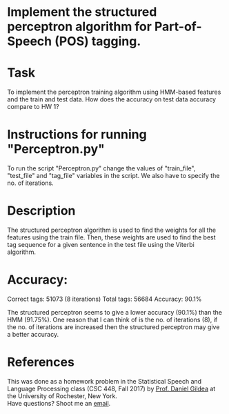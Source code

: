 # Implement the structured perceptron algorithm for Part-of-Speech (POS) tagging.


Task
=============================================================================================================
To implement the perceptron training algorithm using HMM-based features and the train and test data.
How does the accuracy on test data accuracy compare to HW 1?


Instructions for running "Perceptron.py"
=============================================================================================================
To run the script "Perceptron.py" change the values of "train_file", "test_file" and "tag_file" variables in the script.
We also have to specify the no. of iterations.


Description
=============================================================================================================
The structured perceptron algorithm is used to find the weights for all the features using the train file.
Then, these weights are used to find the best tag sequence for a given sentence in the test file using the Viterbi algorithm.


Accuracy:
=============================================================================================================
Correct tags: 51073 (8 iterations)
Total tags: 56684
Accuracy: 90.1%

The structured perceptron seems to give a lower accuracy (90.1%) than the HMM (91.75%).
One reason that I can think of is the no. of iterations (8), if the no. of iterations are increased then the structured perceptron may give a better accuracy.


References
=============================================================================================================
This was done as a homework problem in the Statistical Speech and Language Processing class (CSC 448, Fall 2017) by [Prof. Daniel Gildea](https://www.cs.rochester.edu/~gildea/) at the University of Rochester, New York. <br />
Have questions? Shoot me an [email](https://sites.google.com/view/deepakpandita/contact).
